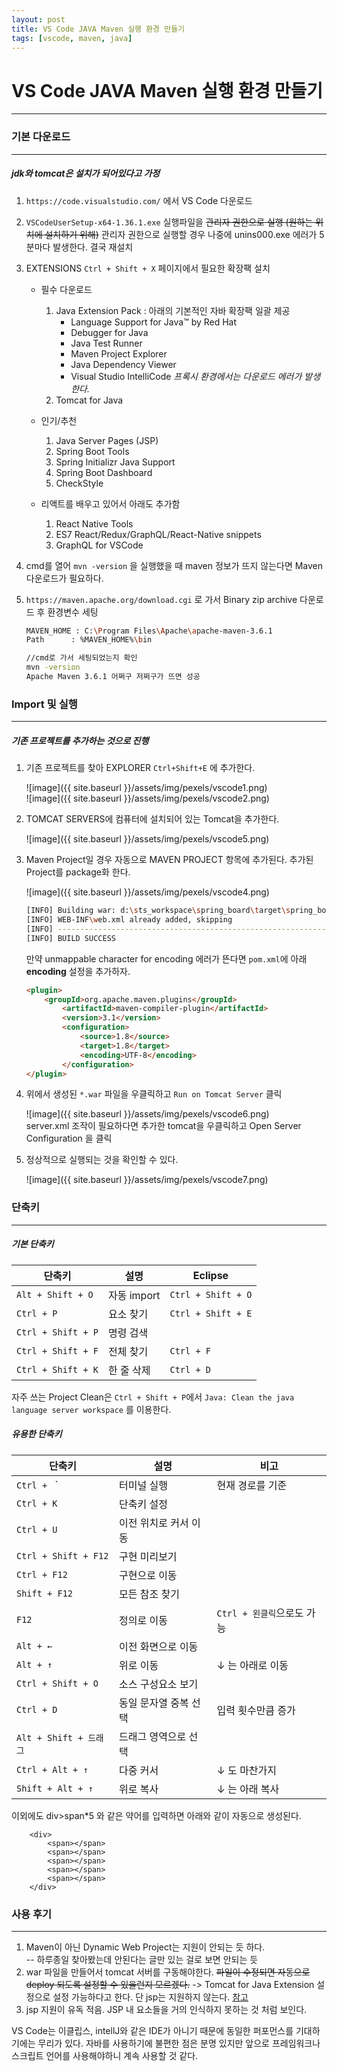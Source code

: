 ```yaml
---
layout: post
title: VS Code JAVA Maven 실행 환경 만들기
tags: [vscode, maven, java]
---
```

# VS Code JAVA Maven 실행 환경 만들기
***

### 기본 다운로드
---
##### jdk와 tomcat은 설치가 되어있다고 가정  

1. `https://code.visualstudio.com/` 에서 VS Code 다운로드  
  
2. `VSCodeUserSetup-x64-1.36.1.exe` 실행파일을 ~~관리자 권한으로 실행 (원하는 위치에 설치하기 위해)~~ 관리자 권한으로 실행할 경우 나중에 unins000.exe 에러가 5분마다 발생한다. 결국 재설치  
  
3. EXTENSIONS `Ctrl + Shift + X` 페이지에서 필요한 확장팩 설치  
	- 필수 다운로드  
    	1) Java Extension Pack : 아래의 기본적인 자바 확장팩 일괄 제공  
            - Language Support for Java™ by Red Hat  
            - Debugger for Java  
            - Java Test Runner  
            - Maven Project Explorer  
            - Java Dependency Viewer  
            - Visual Studio IntelliCode  *프록시 환경에서는 다운로드 에러가 발생한다.*  
        2) Tomcat for Java
	- 인기/추천  
        1) Java Server Pages (JSP)  
        2) Spring Boot Tools  
        3) Spring Initializr Java Support  
        4) Spring Boot Dashboard  
        5) CheckStyle  
  
    - 리액트를 배우고 있어서 아래도 추가함  
        1) React Native Tools  
        2) ES7 React/Redux/GraphQL/React-Native snippets  
        3) GraphQL for VSCode  
4. cmd를 열어 `mvn -version` 을 실행했을 때 maven 정보가 뜨지 않는다면 Maven 다운로드가 필요하다.  

5. `https://maven.apache.org/download.cgi` 로 가서 Binary zip archive 다운로드 후 환경변수 세팅  

    ```bash
    MAVEN_HOME : C:\Program Files\Apache\apache-maven-3.6.1
    Path 	  : %MAVEN_HOME%\bin

    //cmd로 가서 세팅되었는지 확인
    mvn -version
    Apache Maven 3.6.1 어쩌구 저쩌구가 뜨면 성공
    ```

### Import 및 실행
---
##### 기존 프로젝트를 추가하는 것으로 진행

1. 기존 프로젝트를 찾아 EXPLORER `Ctrl+Shift+E` 에 추가한다.  
  
    ![image]({{ site.baseurl }}/assets/img/pexels/vscode1.png)  
    ![image]({{ site.baseurl }}/assets/img/pexels/vscode2.png)  

2. TOMCAT SERVERS에 컴퓨터에 설치되어 있는 Tomcat을 추가한다.  
	
    ![image]({{ site.baseurl }}/assets/img/pexels/vscode5.png)  

3. Maven Project일 경우 자동으로 MAVEN PROJECT 항목에 추가된다. 추가된 Project를 package화 한다.  
	
    ![image]({{ site.baseurl }}/assets/img/pexels/vscode4.png)  

    ```bash
    [INFO] Building war: d:\sts_workspace\spring_board\target\spring_board-1.0.0-BUILD-SNAPSHOT.war
    [INFO] WEB-INF\web.xml already added, skipping
    [INFO] ------------------------------------------------------------------------
    [INFO] BUILD SUCCESS
    ```
    
	만약 unmappable character for encoding 에러가 뜬다면 `pom.xml`에 아래 **encoding** 설정을 추가하자.  

    ```html
    <plugin>
        <groupId>org.apache.maven.plugins</groupId>
            <artifactId>maven-compiler-plugin</artifactId>
            <version>3.1</version>
            <configuration>
                <source>1.8</source>
                <target>1.8</target>
                <encoding>UTF-8</encoding>
            </configuration>
    </plugin>
    ```

4. 위에서 생성된 `*.war` 파일을 우클릭하고 `Run on Tomcat Server` 클릭  

    ![image]({{ site.baseurl }}/assets/img/pexels/vscode6.png)  
    server.xml 조작이 필요하다면 추가한 tomcat을 우클릭하고 Open Server Configuration 을 클릭  

5. 정상적으로 실행되는 것을 확인할 수 있다.  
	
    ![image]({{ site.baseurl }}/assets/img/pexels/vscode7.png)  


### 단축키
---
##### 기본 단축키

| 단축키 | 설명 | Eclipse |
|--------|--------|-------|
| `Alt + Shift + O` | 자동 import | `Ctrl + Shift + O` |
| `Ctrl + P` | 요소 찾기 | `Ctrl + Shift + E` |
| `Ctrl + Shift + P` | 명령 검색 |  |
| `Ctrl + Shift + F` | 전체 찾기 | `Ctrl + F` |  
| `Ctrl + Shift + K` | 한 줄 삭제 | `Ctrl + D` |  

자주 쓰는 Project Clean은 `Ctrl + Shift + P`에서 `Java: Clean the java language server workspace` 를 이용한다.

##### 유용한 단축키  

| 단축키 | 설명 | 비고 |
|--------|--------|-------|
| `Ctrl + ` ` | 터미널 실행 | 현재 경로를 기준 |
| `Ctrl + K` | 단축키 설정 |  |
| `Ctrl + U` | 이전 위치로 커서 이동 |  |
| `Ctrl + Shift + F12` | 구현 미리보기 |  |
| `Ctrl + F12` | 구현으로 이동 |  |
| `Shift + F12` | 모든 참조 찾기 | |
| `F12` | 정의로 이동 | `Ctrl + 왼클릭`으로도 가능 |
| `Alt + ←` | 이전 화면으로 이동 |  |
| `Alt + ↑` | 위로 이동 | ↓ 는 아래로 이동 |
| `Ctrl + Shift + O` | 소스 구성요소 보기 | |
| `Ctrl + D` | 동일 문자열 중복 선택 | 입력 횟수만큼 증가 |
| `Alt + Shift + 드래그` | 드래그 영역으로 선택 |  |
| `Ctrl + Alt + ↑` | 다중 커서 | ↓ 도 마찬가지 |  
| `Shift + Alt + ↑` | 위로 복사 | ↓ 는 아래 복사 |  

이외에도 div>span*5 와 같은 약어를 입력하면 아래와 같이 자동으로 생성된다.
```
	<div>
		<span></span>
		<span></span>
		<span></span>
		<span></span>
		<span></span>
	</div>
```

### 사용 후기
---
1. Maven이 아닌 Dynamic Web Project는 지원이 안되는 듯 하다.  
 -- 하루종일 찾아봤는데 안된다는 글만 있는 걸로 보면 안되는 듯  
2. war 파일을 만들어서 tomcat 서버를 구동해야한다. ~~파일이 수정되면 자동으로 deploy 되도록 설정할 수 있을런지 모르겠다.~~ -> Tomcat for Java Extension 설정으로 설정 가능하다고 한다. 단 jsp는 지원하지 않는다. [참고](https://stackoverflow.com/questions/51434930/how-to-hot-reload-tomcat-server-in-vscode/57212212#57212212)  
3. jsp 지원이 유독 적음. JSP 내 요소들을 거의 인식하지 못하는 것 처럼 보인다.  

VS Code는 이클립스, intellJ와 같은 IDE가 아니기 때문에 동일한 퍼포먼스를 기대하기에는 무리가 있다. 자바를 사용하기에 불편한 점은 분명 있지만 앞으로 프레임워크나 스크립트 언어를 사용해야하니 계속 사용할 것 같다.  